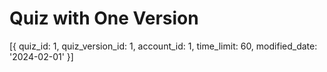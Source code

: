 # Quiz with One Version
[{
    quiz_id: 1,
    quiz_version_id: 1,
    account_id: 1,
    time_limit: 60,
    modified_date: '2024-02-01'
}]